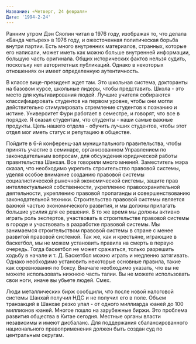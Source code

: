```yaml
---
Название: «Четверг, 24 февраля»
Дата: '1994-2-24'
---
```

Ранним утром Дэн Сяопин читал в 1976 году, изображая то, что делала «Банда четырех» в 1976 году, и ожесточенная политическая борьба внутри партии. Есть много внутренних материалов, странных, которые его написали, может иметь как можно больше внутренней информации, большую часть оригинала. Общих исторических фактов нельзя судить, поскольку нет авторитетных публикаций. Однако в некоторых отношениях он имеет определенную аутентичность.

В классе вице-президент ждет там. Это школьная система, докторанты на базовом курсе, школьные лидеры, чтобы представить. Школа - это место для культивирования людей. Лучшие учителя собираются классифицировать студентов на первом уровне, чтобы они могли действительно стимулировать стремление студентов к познанию и истине. Университет Фури работает в семестре, и говорят, что все в порядке. Я сказал студентам, что студенты - наши самые важные продукты. Цель нашего отдела - обучить лучших студентов, чтобы этот отдел мог иметь статус и репутацию в обществе.

Пойдите в 6-й конференц-зал муниципального правительства, чтобы принять участие в семинаре, организованном Управлением по законодательным вопросам, для обсуждения юридической работы правительства Шанхая. Все говорили много мнений. Заместитель мэра сказал, что необходимо укрепить строительство правовой системы, уделяя особое внимание созданию правовой системы социалистической рыночной экономической системы, защите прав интеллектуальной собственности, укреплению правоохранительной деятельности, укреплению правовой пропаганды и совершенствованию законодательной техники. Строительство правовой системы является важной частью экономического развития, и мы должны прилагать большие усилия для ее решения. В то же время мы должны активно играть роль экспертов, участвовать в строительстве правовой системы в городе и участвовать в разработке правовой системы. Мы занимаемся строительством правовой системы в стране с менее развитой правовой системой. Так же, как и крестьяне, играющие в баскетбол, мы не можем установить правила на смерть в первую очередь. Тогда баскетбол не может сражаться, только разрешить ходьбу в начале и т. Д. Баскетбол можно играть и медленно затягивать. Однако необходимо установить некоторые основные правила, такие как соревнования по боксу. Вначале необходимо указать, что вы не можете использовать нижнюю часть талии. Вы не можете использовать свои ноги, иначе вы убьете людей. Смех.

Люди металлических бирж сообщили, что после новой налоговой системы Шанхай получил НДС и не получил его в поле. Объем транзакций в Шанхае резко упал - от одного миллиарда юаней до 100 миллионов юаней. Многое пошло на зарубежные биржи. Это проблема развития общества в Китае сегодня. Местные органы власти независимы и имеют дисбаланс. Для поддержания сбалансированного национального правоприменения должен быть создан суд по центральным округам.